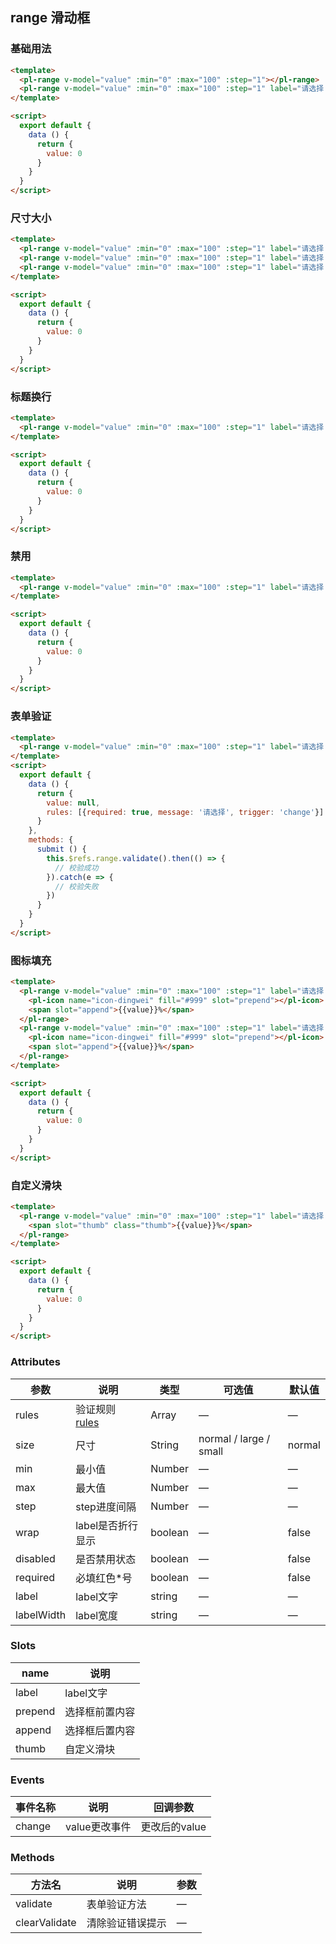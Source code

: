 ## range 滑动框

### 基础用法
```html
<template>
  <pl-range v-model="value" :min="0" :max="100" :step="1"></pl-range>
  <pl-range v-model="value" :min="0" :max="100" :step="1" label="请选择："></pl-range>
</template>

<script>
  export default {
    data () {
      return {
        value: 0
      }
    }
  }
</script>
```

### 尺寸大小
```html
<template>
  <pl-range v-model="value" :min="0" :max="100" :step="1" label="请选择：" size="small"></pl-range>
  <pl-range v-model="value" :min="0" :max="100" :step="1" label="请选择：" size="normal"></pl-range>
  <pl-range v-model="value" :min="0" :max="100" :step="1" label="请选择：" size="large"></pl-range>
</template>

<script>
  export default {
    data () {
      return {
        value: 0
      }
    }
  }
</script>
```

### 标题换行
```html
<template>
  <pl-range v-model="value" :min="0" :max="100" :step="1" label="请选择：" wrap></pl-range>
</template>

<script>
  export default {
    data () {
      return {
        value: 0
      }
    }
  }
</script>
```

### 禁用
```html
<template>
  <pl-range v-model="value" :min="0" :max="100" :step="1" label="请选择：" disabled></pl-range>
</template>

<script>
  export default {
    data () {
      return {
        value: 0
      }
    }
  }
</script>
```

### 表单验证

```html
<template>
  <pl-range v-model="value" :min="0" :max="100" :step="1" label="请选择：" :rules="rules" ref="range" required></pl-range>
</template>
<script>
  export default {
    data () {
      return {
        value: null,
        rules: [{required: true, message: '请选择', trigger: 'change'}]
      }
    },
    methods: {
      submit () {
        this.$refs.range.validate().then(() => {
          // 校验成功
        }).catch(e => {
          // 校验失败
        })
      }
    }
  }
</script>
```

### 图标填充
```html
<template>
  <pl-range v-model="value" :min="0" :max="100" :step="1" label="请选择：" required>
    <pl-icon name="icon-dingwei" fill="#999" slot="prepend"></pl-icon>
    <span slot="append">{{value}}%</span>
  </pl-range>
  <pl-range v-model="value" :min="0" :max="100" :step="1" label="请选择：" required wrap>
    <pl-icon name="icon-dingwei" fill="#999" slot="prepend"></pl-icon>
    <span slot="append">{{value}}%</span>
  </pl-range>
</template>

<script>
  export default {
    data () {
      return {
        value: 0
      }
    }
  }
</script>
```

### 自定义滑块
```html
<template>
  <pl-range v-model="value" :min="0" :max="100" :step="1" label="请选择：" required>
    <span slot="thumb" class="thumb">{{value}}%</span>
  </pl-range>
</template>

<script>
  export default {
    data () {
      return {
        value: 0
      }
    }
  }
</script>
```



### Attributes
| 参数      | 说明    | 类型      | 可选值       | 默认值   |
|---------- |-------- |---------- |-------------  |-------- |
| rules      | 验证规则 [rules](https://github.com/yiminghe/async-validator)   | Array  | —            |   —     |
| size       | 尺寸  | String    | normal / large / small   |  normal    |
| min        | 最小值 | Number | — | — |
| max        | 最大值 | Number | — | — |
| step       | step进度间隔 | Number | — | — |
| wrap       | label是否折行显示  | boolean   | —   | false   |
| disabled   | 是否禁用状态    | boolean   | —   | false   |
| required   | 必填红色*号    | boolean   | —   | false   |
| label      | label文字    | string   | —   | —   |
| labelWidth | label宽度    | string   | —   | —   |


### Slots
| name      | 说明    |
|---------- |-------- |
| label     |   label文字   |
| prepend   |   选择框前置内容  |
| append    |   选择框后置内容 |
| thumb    |   自定义滑块 |

### Events
| 事件名称      | 说明    | 回调参数      |
|---------- |-------- |---------- |
| change     |   value更改事件   | 更改后的value |

### Methods
| 方法名 | 说明 | 参数 |
| ---- | ---- | ---- |
| validate | 表单验证方法 | — |
| clearValidate | 清除验证错误提示 | — |
